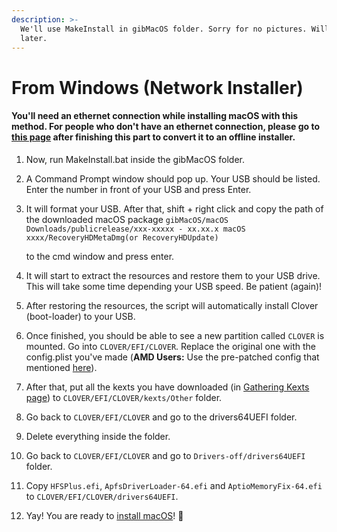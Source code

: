 ```yaml
---
description: >-
  We'll use MakeInstall in gibMacOS folder. Sorry for no pictures. Will add back
  later.
---
```


# From Windows \(Network Installer\)

#### **You'll need an ethernet connection while installing macOS with this method. For people who don't have an ethernet connection, please go to** [**this page**](from-windows-direct-download/convert-the-installer-to-offline.md) **after finishing this part to convert it to an offline installer.**

1. Now, run MakeInstall.bat inside the gibMacOS folder.
2. A Command Prompt window should pop up. Your USB should be listed. Enter the number in front of your USB and press Enter.
3. It will format your USB. After that, shift + right click and copy the path of the downloaded macOS package `gibMacOS/macOS Downloads/publicrelease/xxx-xxxxx - xx.xx.x macOS xxxx/RecoveryHDMetaDmg(or RecoveryHDUpdate)`

    to the cmd window and press enter.

4. It will start to extract the resources and restore them to your USB drive. This will take some time depending your USB speed. Be patient \(again\)!
5. After restoring the resources, the script will automatically install Clover \(boot-loader\) to your USB.
6. Once finished, you should be able to see a new partition called `CLOVER` is mounted. Go into `CLOVER/EFI/CLOVER`. Replace the original one with the config.plist you've made \(**AMD Users:** Use the pre-patched config that mentioned [here](../get-started/untitled/amd-clover-config.plist.md)\).
7. After that, put all the kexts you have downloaded \(in [Gathering Kexts page](../get-started/untitled/gathering-kexts.md)\) to `CLOVER/EFI/CLOVER/kexts/Other` folder.
8. Go back to `CLOVER/EFI/CLOVER` and go to the drivers64UEFI folder.
9. Delete everything inside the folder.
10. Go back to `CLOVER/EFI/CLOVER` and go to `Drivers-off/drivers64UEFI` folder.
11. Copy `HFSPlus.efi`, `ApfsDriverLoader-64.efi` and `AptioMemoryFix-64.efi` to `CLOVER/EFI/CLOVER/drivers64UEFI`.
12. Yay! You are ready to [install macOS](../actual-installation-part-1.md)! 🥳 

